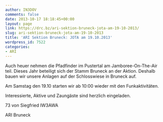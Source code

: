 ```yaml
---
author: IN3DOV
comments: false
date: 2013-10-17 18:18:45+00:00
layout: page
link: https://drc.bz/ari-sektion-bruneck-jota-am-19-10-2013/
slug: ari-sektion-bruneck-jota-am-19-10-2013
title: 'ARI Sektion Bruneck: JOTA am 19.10.2013'
wordpress_id: 7522
categories:
- ARI
---
```


Auch heuer nehmen die Pfadfinder im Pustertal am Jamboree-On-The-Air teil. Dieses Jahr beteiligt sich der Stamm Bruneck an der Aktion. Deshalb bauen wir unsere Anlagen auf der Schlosswiese in Bruneck auf.

Am Samstag den 19.10 starten wir ab 10:00 wieder mit den Funkaktivitäten.

Interessierte, Aktive und Zaungäste sind herzlich eingeladen.

73 von Siegfried IW3AWA

ARI Bruneck


